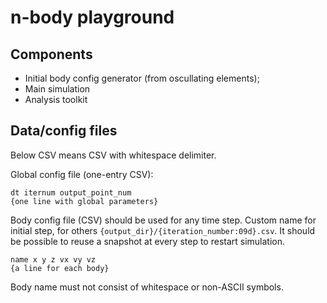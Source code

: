 # n-body playground

## Components

* Initial body config generator (from oscullating elements);
* Main simulation
* Analysis toolkit

## Data/config files

Below CSV means CSV with whitespace delimiter.

Global config file (one-entry CSV):

```
dt iternum output_point_num
{one line with global parameters}
```

Body config file (CSV) should be used for any time step. Custom name for initial step, for others `{output_dir}/{iteration_number:09d}.csv`. It should be possible to reuse a snapshot at every step to restart simulation.

```
name x y z vx vy vz
{a line for each body}
```

Body name must not consist of whitespace or non-ASCII symbols.
